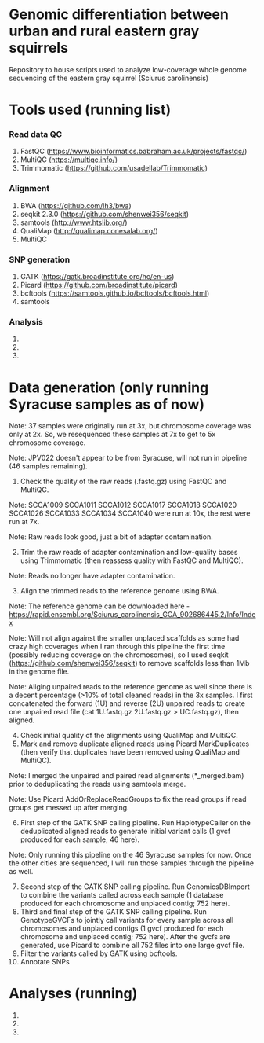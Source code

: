 # Genomic differentiation between urban and rural eastern gray squirrels #
Repository to house scripts used to analyze low-coverage whole genome sequencing of the eastern gray squirrel (Sciurus carolinensis)

# Tools used (running list) #
### Read data QC ###
1) FastQC (https://www.bioinformatics.babraham.ac.uk/projects/fastqc/)
2) MultiQC (https://multiqc.info/)
3) Trimmomatic (https://github.com/usadellab/Trimmomatic)
### Alignment ###
1) BWA (https://github.com/lh3/bwa)
2) seqkit 2.3.0 (https://github.com/shenwei356/seqkit)
3) samtools (http://www.htslib.org/)
4) QualiMap (http://qualimap.conesalab.org/)
5) MultiQC
### SNP generation ###
1) GATK (https://gatk.broadinstitute.org/hc/en-us)
2) Picard (https://github.com/broadinstitute/picard)
3) bcftools (https://samtools.github.io/bcftools/bcftools.html)
4) samtools
### Analysis ###
1)
2)
3)

# Data generation (only running Syracuse samples as of now) #

Note: 37 samples were originally run at 3x, but chromosome coverage was only at 2x. So, we resequenced these samples at 7x to get to 5x chromosome coverage.

Note: JPV022 doesn't appear to be from Syracuse, will not run in pipeline (46 samples remaining).

1) Check the quality of the raw reads (.fastq.gz) using FastQC and MultiQC.

Note: SCCA1009 SCCA1011 SCCA1012 SCCA1017 SCCA1018 SCCA1020 SCCA1026 SCCA1033 SCCA1034 SCCA1040 were run at 10x, the rest were run at 7x.

Note: Raw reads look good, just a bit of adapter contamination.

2) Trim the raw reads of adapter contamination and low-quality bases using Trimmomatic (then reassess quality with FastQC and MultiQC).

Note: Reads no longer have adapter contamination.

3) Align the trimmed reads to the reference genome using BWA.

Note: The reference genome can be downloaded here - https://rapid.ensembl.org/Sciurus_carolinensis_GCA_902686445.2/Info/Index

Note: Will not align against the smaller unplaced scaffolds as some had crazy high coverages when I ran through this pipeline the first time (possibly reducing coverage on the chromosomes), so I used seqkit (https://github.com/shenwei356/seqkit) to remove scaffolds less than 1Mb in the genome file.

Note: Aliging unpaired reads to the reference genome as well since there is a decent percentage (>10% of total cleaned reads) in the 3x samples. I first concatenated the forward (1U) and reverse (2U) unpaired reads to create one unpaired read file (cat 1U.fastq.gz 2U.fastq.gz > UC.fastq.gz), then aligned.

4) Check initial quality of the alignments using QualiMap and MultiQC.
5) Mark and remove duplicate aligned reads using Picard MarkDuplicates (then verify that duplicates have been removed using QualiMap and MultiQC).

Note: I merged the unpaired and paired read alignments (*_merged.bam) prior to deduplicating the reads using samtools merge.

Note: Use Picard AddOrReplaceReadGroups to fix the read groups if read groups get messed up after merging.

6) First step of the GATK SNP calling pipeline. Run HaplotypeCaller on the deduplicated aligned reads to generate initial variant calls (1 gvcf produced for each sample; 46 here).

Note: Only running this pipeline on the 46 Syracuse samples for now. Once the other cities are sequenced, I will run those samples through the pipeline as well.

7) Second step of the GATK SNP calling pipeline. Run GenomicsDBImport to combine the variants called across each sample (1 database produced for each chromosome and unplaced contig; 752 here).
8) Third and final step of the GATK SNP calling pipeline. Run GenotypeGVCFs to jointly call variants for every sample across all chromosomes and unplaced contigs (1 gvcf produced for each chromosome and unplaced contig; 752 here). After the gvcfs are generated, use Picard to combine all 752 files into one large gvcf file.
9) Filter the variants called by GATK using bcftools.
10) Annotate SNPs

# Analyses (running) #
1)
2)
3)


